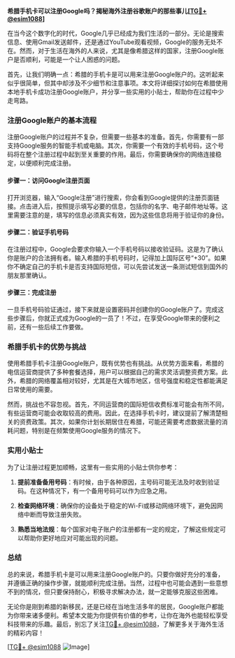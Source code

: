 **希腊手机卡可以注册Google吗？揭秘海外注册谷歌账户的那些事儿[[TG💪+ @esim1088](https://t.me/s/esim1088)]**

在当今这个数字化的时代，Google几乎已经成为我们生活的一部分。无论是搜索信息、使用Gmail发送邮件，还是通过YouTube观看视频，Google的服务无处不在。然而，对于生活在海外的人来说，尤其是像希腊这样的国家，注册Google账户是否顺利，可能是一个让人困惑的问题。

首先，让我们明确一点：希腊的手机卡是可以用来注册Google账户的。这听起来似乎很简单，但其中却涉及不少细节和注意事项。本文将详细探讨如何在希腊使用本地手机卡成功注册Google账户，并分享一些实用的小贴士，帮助你在过程中少走弯路。

### 注册Google账户的基本流程

注册Google账户的过程并不复杂，但需要一些基本的准备。首先，你需要有一部支持Google服务的智能手机或电脑。其次，你需要一个有效的手机号码，这个号码将在整个注册过程中起到至关重要的作用。最后，你需要确保你的网络连接稳定，以便顺利完成注册。

#### 步骤一：访问Google注册页面

打开浏览器，输入“Google注册”进行搜索，你会看到Google提供的注册页面链接。点击进入后，按照提示填写必要的信息，包括你的名字、电子邮件地址等。这里需要注意的是，填写的信息必须真实有效，因为这些信息将用于验证你的身份。

#### 步骤二：验证手机号码

在注册过程中，Google会要求你输入一个手机号码以接收验证码。这是为了确认你是账户的合法拥有者。输入希腊的手机号码时，记得加上国际区号“+30”。如果你不确定自己的手机卡是否支持国际短信，可以先尝试发送一条测试短信到国外的朋友那里确认。

#### 步骤三：完成注册

一旦手机号码验证通过，接下来就是设置密码并创建你的Google账户了。完成这些步骤后，你就正式成为Google的一员了！不过，在享受Google带来的便利之前，还有一些后续工作要做。

### 希腊手机卡的优势与挑战

使用希腊手机卡注册Google账户，既有优势也有挑战。从优势方面来看，希腊的电信运营商提供了多种套餐选择，用户可以根据自己的需求灵活调整资费方案。此外，希腊的网络覆盖相对较好，尤其是在大城市地区，信号强度和稳定性都能满足日常使用的需要。

然而，挑战也不容忽视。首先，不同运营商的国际短信收费标准可能会有所不同，有些运营商可能会收取较高的费用。因此，在选择手机卡时，建议提前了解清楚相关的资费政策。其次，如果你计划长期居住在希腊，可能还需要考虑数据流量的消耗问题，特别是在频繁使用Google服务的情况下。

### 实用小贴士

为了让注册过程更加顺畅，这里有一些实用的小贴士供你参考：

1. **提前准备备用号码**：有时候，由于各种原因，主号码可能无法及时收到验证码。在这种情况下，有一个备用号码可以作为应急之用。
   
2. **检查网络环境**：确保你的设备处于稳定的Wi-Fi或移动网络环境下，避免因网络中断而导致注册失败。

3. **熟悉当地法规**：每个国家对电子账户的注册都有一定的规定，了解这些规定可以帮助你更好地应对可能出现的问题。

### 总结

总的来说，希腊手机卡是可以用来注册Google账户的。只要你做好充分的准备，并遵循正确的操作步骤，就能顺利完成注册。当然，过程中也可能会遇到一些意想不到的情况，但只要保持耐心，积极寻求解决办法，就一定能够克服这些困难。

无论你是刚到希腊的新移民，还是已经在当地生活多年的居民，Google账户都能为你带来诸多便利。希望本文能为你提供有价值的参考，让你在海外也能轻松享受科技带来的乐趣。最后，别忘了关注[TG💪+ @esim1088](https://t.me/s/esim1088)，了解更多关于海外生活的精彩内容！

[[TG💪+ @esim1088](https://t.me/s/esim1088) ![Image](https://i.postimg.cc/4NQfJmqS/Snipaste-2025-05-13-00-14-12.png)]